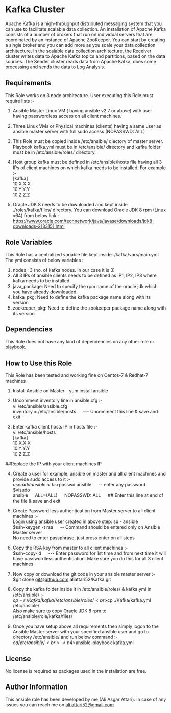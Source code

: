 Kafka Cluster
=============

Apache Kafka is a high-throughput distributed messaging system that you can use to facilitate scalable data collection. An installation of Apache Kafka consists of a number of brokers that run on individual servers that are coordinated by an instance of Apache ZooKeeper. You can start by creating a single broker and you can add more as you scale your data collection architecture. In the scalable data collection architecture, the Receiver cluster writes data to Apache Kafka topics and partitions, based on the data sources. The Sender cluster reads data from Apache Kafka, does some processing and sends the data to Log Analysis.

Requirements
------------

This Role works on 3 node architecture. User executing this Role must require lists :-
1) Ansible Master Linux VM ( having ansible v2.7 or above) with user having passwordless access on all client machines.
2) Three Linux VMs or Physical machines (clients) having a same user as ansible master server with full sudo access (NOPASSWD: ALL)
3) This Role must be copied inside /etc/ansible/ diectory of master server. Playbook kafka.yml must be in /etc/ansible/ directory and kafka folder must be in /etc/ansible/roles/ directory.
4) Host group kafka must be defined in /etc/ansible/hosts file having all 3 IPs of client machines on which kafka needs to be installed. For example :-
<br>[kafka]
<br>10.X.X.X
<br>10.Y.Y.Y
<br>10.Z.Z.Z

5) Oracle JDK 8 needs to be downloaded and kept inside ./roles/kafka/files/ directory. You can download Oracle JDK 8 rpm (Linux x64) from below link :
<br>https://www.oracle.com/technetwork/java/javase/downloads/jdk8-downloads-2133151.html

Role Variables
--------------

This Role has a centralized variable file kept inside ./kafka/vars/main.yml
The yml consists of below variables :
1) nodes : 3 (no. of kafka nodes. In our case it is 3)
2) All 3 IPs of ansible clients needs to be defined as IP1, IP2, IP3 where kafka needs to be installed.
3) java_package: Need to specify the rpm name of the oracle jdk which you have already downloaded.
4) kafka_pkg: Need to define the kafka package name along with its version
5) zookeeper_pkg: Need to define the zookeeper package name along with its version

Dependencies
------------

This Role does not have any kind of dependencies on any other role or playbook.

How to Use this Role
--------------------

This Role has been tested and working fine on Centos-7 & Redhat-7 machines
1) Install Ansible on Master - yum install ansible

2) Uncomment inventory line in ansible.cfg :- 
<br>vi /etc/ansible/ansible.cfg
<br>inventory = /etc/ansible/hosts               &emsp; --- Uncomment this line & save and exit

3) Enter kafka client hosts IP in hosts file :-
<br>vi /etc/ansible/hosts
<br>[kafka]
<br>10.X.X.X
<br>10.Y.Y.Y
<br>10.Z.Z.Z

##Replace the IP with your client machines IP

4) Create a user for example, ansible on master and all client machines and provide sudo access to it :-
<br>$useradd ansible
<br>$passwd ansible        &emsp; -- enter any password
<br>$visudo
<br>ansible		&emsp; ALL=(ALL)	&emsp; NOPASSWD: ALL             &emsp; ## Enter this line at end of the file & save and exit

5) Create Password less authentication from Master server to all client machines :-
<br>Login using ansible user created in above step: su - ansible
<br>$ssh-keygen -t rsa               &emsp; -- Command should be entered only on Ansible Master server
<br>No need to enter passphrase, just press enter on all steps

6) Copy the RSA key from master to all client machines :-
<br>$ssh-copy-id <client IP>          &emsp; --- Enter password for 1st time and from next time it will have passwordless authentication. Make sure you do this for all 3 client machines

7) Now copy or download the git code in your ansible master server :-
<br>$git clone git@github.com:aliattari52/Kafka.git

8) Copy the kafka folder inside it in /etc/ansible/roles/ & kafka.yml in /etc/ansible/ :-
<br>$cp -r ./Kafka/kafka/ /etc/ansible/roles/
<br>$cp ./Kafka/kafka.yml /etc/ansible/
<br>Also make sure to copy Oracle JDK 8 rpm to /etc/ansible/role/kafka/files/

9) Once you have setup above all requirements then simply logon to the Ansible Master server with your specified ansible user and go to directory /etc/ansible/ and run below command :-
<br>$cd /etc/ansible/
<br><h4>$ansible-playbook kafka.yml</h4>

License
-------

No license is required as packages used in the installation are free.

Author Information
------------------

This ansible role has been developed by me (Ali Asgar Attari). In case of any issues you can reach me on ali.attari52@gmail.com
